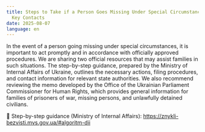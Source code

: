 ```yaml
---
title: Steps to Take if a Person Goes Missing Under Special Circumstances and
  Key Contacts
date: 2025-08-07
language: en
---
```

In the event of a person going missing under special circumstances, it is important to act promptly and in accordance with officially approved procedures.
We are sharing two official resources that may assist families in such situations. The step-by-step guidance, prepared by the Ministry of Internal Affairs of Ukraine, outlines the necessary actions, filing procedures, and contact information for relevant state authorities.
We also recommend reviewing the memo developed by the Office of the Ukrainian Parliament Commissioner for Human Rights, which provides general information for families of prisoners of war, missing persons, and unlawfully detained civilians.

📄 Step-by-step guidance (Ministry of Internal Affairs): https://znykli-bezvisti.mvs.gov.ua/#algoritm-dii
